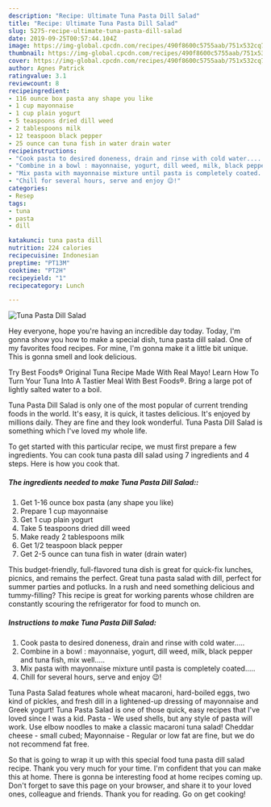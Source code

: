 ```yaml
---
description: "Recipe: Ultimate Tuna Pasta Dill Salad"
title: "Recipe: Ultimate Tuna Pasta Dill Salad"
slug: 5275-recipe-ultimate-tuna-pasta-dill-salad
date: 2019-09-25T00:57:44.104Z
image: https://img-global.cpcdn.com/recipes/490f8600c5755aab/751x532cq70/tuna-pasta-dill-salad-recipe-main-photo.jpg
thumbnail: https://img-global.cpcdn.com/recipes/490f8600c5755aab/751x532cq70/tuna-pasta-dill-salad-recipe-main-photo.jpg
cover: https://img-global.cpcdn.com/recipes/490f8600c5755aab/751x532cq70/tuna-pasta-dill-salad-recipe-main-photo.jpg
author: Agnes Patrick
ratingvalue: 3.1
reviewcount: 8
recipeingredient:
- 116 ounce box pasta any shape you like
- 1 cup mayonnaise
- 1 cup plain yogurt
- 5 teaspoons dried dill weed
- 2 tablespoons milk
- 12 teaspoon black pepper
- 25 ounce can tuna fish in water drain water
recipeinstructions:
- "Cook pasta to desired doneness, drain and rinse with cold water....."
- "Combine in a bowl : mayonnaise, yogurt, dill weed, milk, black pepper and tuna fish, mix well....."
- "Mix pasta with mayonnaise mixture until pasta is completely coated....."
- "Chill for several hours, serve and enjoy 😉!"
categories:
- Resep
tags:
- tuna
- pasta
- dill

katakunci: tuna pasta dill
nutrition: 224 calories
recipecuisine: Indonesian
preptime: "PT13M"
cooktime: "PT2H"
recipeyield: "1"
recipecategory: Lunch

---
```



![Tuna Pasta Dill Salad](https://img-global.cpcdn.com/recipes/490f8600c5755aab/751x532cq70/tuna-pasta-dill-salad-recipe-main-photo.jpg)

Hey everyone, hope you're having an incredible day today. Today, I'm gonna show you how to make a special dish, tuna pasta dill salad. One of my favorites food recipes. For mine, I'm gonna make it a little bit unique. This is gonna smell and look delicious.

Try Best Foods® Original Tuna Recipe Made With Real Mayo! Learn How To Turn Your Tuna Into A Tastier Meal With Best Foods®. Bring a large pot of lightly salted water to a boil.

Tuna Pasta Dill Salad is only one of the most popular of current trending foods in the world. It's easy, it is quick, it tastes delicious. It's enjoyed by millions daily. They are fine and they look wonderful. Tuna Pasta Dill Salad is something which I've loved my whole life.


To get started with this particular recipe, we must first prepare a few ingredients. You can cook tuna pasta dill salad using 7 ingredients and 4 steps. Here is how you cook that.

##### The ingredients needed to make Tuna Pasta Dill Salad::

1. Get 1-16 ounce box pasta (any shape you like)
1. Prepare 1 cup mayonnaise
1. Get 1 cup plain yogurt
1. Take 5 teaspoons dried dill weed
1. Make ready 2 tablespoons milk
1. Get 1/2 teaspoon black pepper
1. Get 2-5 ounce can tuna fish in water (drain water)


This budget-friendly, full-flavored tuna dish is great for quick-fix lunches, picnics, and remains the perfect. Great tuna pasta salad with dill, perfect for summer parties and potlucks. In a rush and need something delicious and tummy-filling? This recipe is great for working parents whose children are constantly scouring the refrigerator for food to munch on. 

##### Instructions to make Tuna Pasta Dill Salad:

1. Cook pasta to desired doneness, drain and rinse with cold water.....
1. Combine in a bowl : mayonnaise, yogurt, dill weed, milk, black pepper and tuna fish, mix well.....
1. Mix pasta with mayonnaise mixture until pasta is completely coated.....
1. Chill for several hours, serve and enjoy 😉!


Tuna Pasta Salad features whole wheat macaroni, hard-boiled eggs, two kind of pickles, and fresh dill in a lightened-up dressing of mayonnaise and Greek yogurt! Tuna Pasta Salad is one of those quick, easy recipes that I&#39;ve loved since I was a kid. Pasta - We used shells, but any style of pasta will work. Use elbow noodles to make a classic macaroni tuna salad! Cheddar cheese - small cubed; Mayonnaise - Regular or low fat are fine, but we do not recommend fat free. 

So that is going to wrap it up with this special food tuna pasta dill salad recipe. Thank you very much for your time. I'm confident that you can make this at home. There is gonna be interesting food at home recipes coming up. Don't forget to save this page on your browser, and share it to your loved ones, colleague and friends. Thank you for reading. Go on get cooking!

